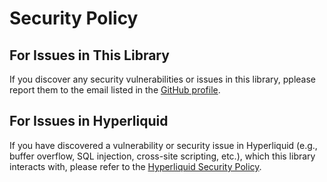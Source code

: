# Security Policy

## For Issues in This Library

If you discover any security vulnerabilities or issues in this library, pplease report them to the email listed in the
[GitHub profile](https://github.com/nktkas).

## For Issues in Hyperliquid

If you have discovered a vulnerability or security issue in Hyperliquid (e.g., buffer overflow, SQL injection, cross-site
scripting, etc.), which this library interacts with, please refer to the
[Hyperliquid Security Policy](https://github.com/hyperliquid-dex/hyperliquid-python-sdk/blob/master/SECURITY.md).
